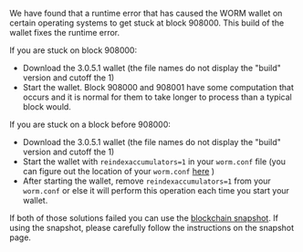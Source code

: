 We have found that a runtime error that has caused the WORM wallet on certain operating systems to get stuck at block 908000. This build of the wallet fixes the runtime error.

If you are stuck on block 908000:
- Download the 3.0.5.1 wallet (the file names do not display the "build" version and cutoff the 1)
- Start the wallet. Block 908000 and 908001 have some computation that occurs and it is normal for them to take longer to process than a typical block would.

If you are stuck on a block before 908000:
- Download the 3.0.5.1 wallet (the file names do not display the "build" version and cutoff the 1)
- Start the wallet with `reindexaccumulators=1` in your `worm.conf` file (you can figure out the location of your `worm.conf` [here](https://worm.freshdesk.com/support/solutions/articles/30000004664-where-are-my-wallet-dat-blockchain-and-configuration-conf-files-located-) )
- After starting the wallet, remove `reindexaccumulators=1` from your `worm.conf` or else it will perform this operation each time you start your wallet.

If both of those solutions failed you can use the [blockchain snapshot](http://178.254.23.111/~pub/WORM/Daily-Snapshots-Html/WORM-Daily-Snapshots.html). If using the snapshot, please carefully follow the instructions on the snapshot page.